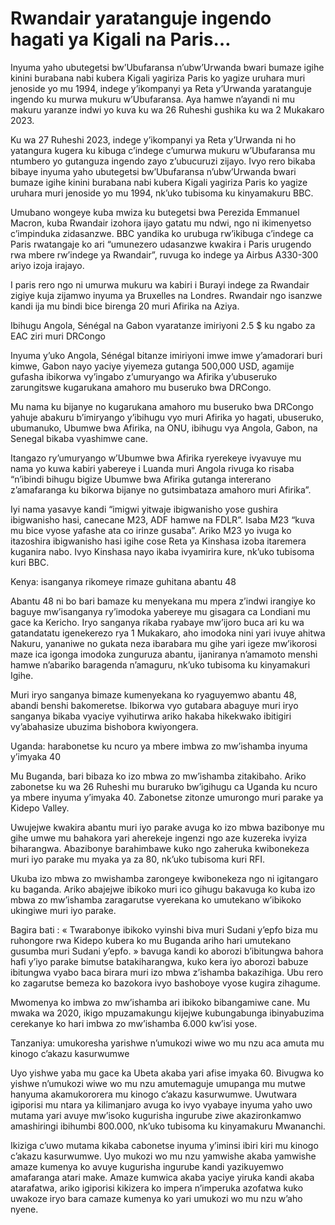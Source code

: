 # Rwandair yaratanguje ingendo hagati ya Kigali na Paris…

Inyuma yaho ubutegetsi bw’Ubufaransa n’ubw’Urwanda bwari bumaze igihe kinini burabana nabi kubera Kigali yagiriza Paris ko yagize uruhara muri jenoside yo mu 1994, indege y’ikompanyi ya Reta y’Urwanda yaratanguje ingendo ku murwa mukuru w’Ubufaransa. Aya hamwe n’ayandi ni mu makuru yaranze indwi yo kuva ku wa 26 Ruheshi gushika ku wa 2 Mukakaro 2023.

Ku wa 27 Ruheshi 2023, indege y’ikompanyi ya Reta y’Urwanda ni ho yatangura kugera ku kibuga c’indege c’umurwa mukuru w’Ubufaransa mu ntumbero yo gutanguza ingendo zayo z’ubucuruzi zijayo. Ivyo rero bikaba bibaye inyuma yaho ubutegetsi bw’Ubufaransa n’ubw’Urwanda bwari bumaze igihe kinini burabana nabi kubera Kigali yagiriza Paris ko yagize uruhara muri jenoside yo mu 1994, nk’uko tubisoma ku kinyamakuru BBC.

Umubano wongeye kuba mwiza ku butegetsi bwa Perezida Emmanuel Macron, kuba Rwandair izohora ijayo gatatu mu ndwi, ngo ni ikimenyetso c’impinduka zidasanzwe. BBC yandika ko urubuga rw’ikibuga c’indege ca Paris rwatangaje ko ari “umunezero udasanzwe kwakira i Paris urugendo rwa mbere rw’indege ya Rwandair”, ruvuga ko indege ya Airbus A330-300 ariyo izoja irajayo.

I paris rero ngo ni umurwa mukuru wa kabiri i Burayi indege za Rwandair zigiye kuja zijamwo inyuma ya Bruxelles na Londres. Rwandair ngo isanzwe kandi ija mu bindi bice birenga 20 muri Afirika na Aziya.

Ibihugu Angola, Sénégal na Gabon vyaratanze imiriyoni 2.5 $ ku ngabo za EAC ziri muri DRCongo

Inyuma y’uko Angola, Sénégal bitanze imiriyoni imwe imwe y’amadorari buri kimwe, Gabon nayo yaciye yiyemeza gutanga 500,000 USD, agamije gufasha ibikorwa vy’ingabo z’umuryango wa Afirika y’ubuseruko zarungitswe kugarukana amahoro mu buseruko bwa DRCongo.

Mu nama ku bijanye no kugarukana amahoro mu buseruko bwa DRCongo yahuje abakuru b’imiryango y’ibihugu vyo muri Afirika yo hagati, ubuseruko, ubumanuko, Ubumwe bwa Afirika, na ONU, ibihugu vya Angola, Gabon, na Senegal bikaba vyashimwe cane.

Itangazo ry’umuryango w’Ubumwe bwa Afirika ryerekeye ivyavuye mu nama yo kuwa kabiri yabereye i Luanda muri Angola rivuga ko risaba “n’ibindi bihugu bigize Ubumwe bwa Afirika gutanga intererano z’amafaranga ku bikorwa bijanye no gutsimbataza amahoro muri Afirika”.

Iyi nama yasavye kandi “imigwi yitwaje ibigwanisho yose gushira ibigwanisho hasi, canecane M23, ADF hamwe na FDLR”. Isaba M23 “kuva mu bice vyose yafashe ata co irinze gusaba”. Ariko M23 yo ivuga ko itazoshira ibigwanisho hasi igihe cose Reta ya Kinshasa izoba itaremera kuganira nabo. Ivyo Kinshasa nayo ikaba ivyamirira kure, nk’uko tubisoma kuri BBC.

Kenya: isanganya rikomeye rimaze guhitana abantu 48

Abantu 48 ni bo bari bamaze ku menyekana mu mpera z’indwi irangiye ko baguye mw’isanganya ry’imodoka yabereye mu gisagara ca Londiani mu gace ka Kericho. Iryo sanganya rikaba ryabaye mw’ijoro buca ari ku wa gatandatatu igenekerezo rya 1 Mukakaro, aho imodoka nini yari ivuye ahitwa Nakuru, yananiwe no gukata neza ibarabara mu gihe yari igeze mw’ikorosi maze ica igonga imodoka zunguruza abantu, ijaniranya n’amamoto menshi hamwe n’abariko baragenda n’amaguru, nk’uko tubisoma ku kinyamakuri Igihe.

Muri iryo sanganya bimaze kumenyekana ko ryaguyemwo abantu 48, abandi benshi bakomeretse. Ibikorwa vyo gutabara abaguye muri iryo sanganya bikaba vyaciye vyihutirwa ariko hakaba hikekwako ibitigiri vy’abahasize ubuzima bishobora kwiyongera.

Uganda: harabonetse ku ncuro ya mbere imbwa zo mw’ishamba inyuma y’imyaka 40

Mu Buganda, bari bibaza ko izo mbwa zo mw’ishamba zitakibaho. Ariko zabonetse ku wa 26 Ruheshi mu buraruko bw’igihugu ca Uganda ku ncuro ya mbere inyuma y’imyaka 40. Zabonetse zitonze umurongo muri parake ya Kidepo Valley.

Uwujejwe kwakira abantu muri iyo parake avuga ko izo mbwa bazibonye mu gihe umwe mu bahakora yari aherekeje ingenzi ngo aze kuzereka ivyiza biharangwa. Abazibonye barahimbawe kuko ngo zaheruka kwibonekeza muri iyo parake mu myaka ya za 80, nk’uko tubisoma kuri RFI.

Ukuba izo mbwa zo mwishamba zarongeye kwibonekeza ngo ni igitangaro ku baganda. Ariko abajejwe ibikoko muri ico gihugu bakavuga ko kuba izo mbwa zo mw’ishamba zaragarutse vyerekana ko umutekano w’ibikoko ukingiwe muri iyo parake.

Bagira bati : « Twarabonye ibikoko vyinshi biva muri Sudani y’epfo biza mu ruhongore rwa Kidepo kubera ko mu Buganda ariho hari umutekano gusumba muri Sudani y’epfo. » bavuga kandi ko aborozi b’ibitungwa bahora hafi y’iyo parake bimutse batakiharangwa, kuko kera iyo aborozi babuze ibitungwa vyabo baca birara muri izo mbwa z’ishamba bakazihiga. Ubu rero ko zagarutse bemeza ko bazokora ivyo bashoboye vyose kugira zihagume.

Mwomenya ko imbwa zo mw’ishamba ari ibikoko bibangamiwe cane. Mu mwaka wa 2020, ikigo mpuzamakungu kijejwe kubungabunga ibinyabuzima cerekanye ko hari imbwa zo mw’ishamba 6.000 kw’isi yose.

Tanzaniya: umukoresha yarishwe n’umukozi wiwe wo mu nzu aca amuta mu kinogo c’akazu kasurwumwe

Uyo yishwe yaba mu gace ka Ubeta akaba yari afise imyaka 60. Bivugwa ko yishwe n’umukozi wiwe wo mu nzu amutemaguje umupanga mu mutwe hanyuma akamukororera mu kinogo c’akazu kasurwumwe. Uwutwara igiporisi mu ntara ya kilimanjaro avuga ko ivyo vyabaye inyuma yaho uwo mutama yari avuye mw’isoko kugurisha ingurube ziwe akazironkamwo amashiringi ibihumbi 800.000, nk’uko tubisoma ku kinyamakuru Mwananchi.

Ikiziga c’uwo mutama kikaba cabonetse inyuma y’iminsi ibiri kiri mu kinogo c’akazu kasurwumwe. Uyo mukozi wo mu nzu yamwishe akaba yamwishe amaze kumenya ko avuye kugurisha ingurube kandi yazikuyemwo amafaranga atari make. Amaze kumwica akaba yaciye yiruka kandi akaba atarafatwa, ariko igiporisi kikizera ko impera n’imperuka azofatwa kuko uwakoze iryo bara camaze kumenya ko yari umukozi wo mu nzu w’aho nyene.